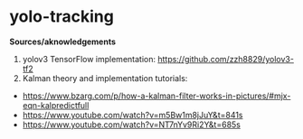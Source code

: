 # yolo-tracking

**Sources/aknowledgements**
1) yolov3 TensorFlow implementation: https://github.com/zzh8829/yolov3-tf2
2) Kalman theory and implementation tutorials:
  * https://www.bzarg.com/p/how-a-kalman-filter-works-in-pictures/#mjx-eqn-kalpredictfull
  * https://www.youtube.com/watch?v=m5Bw1m8jJuY&t=841s
  * https://www.youtube.com/watch?v=NT7nYv9Ri2Y&t=685s
